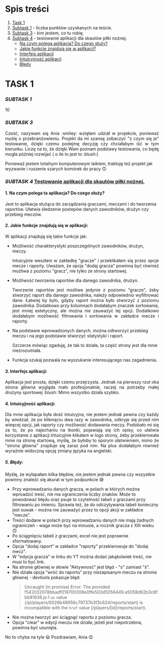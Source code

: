 # **Spis treści**
1. [Task 1](https://github.com/AnnaMatysiak91/challenge_portfolio_AniaMatysiak/edit/main/README.md#task-1)
2. [Subtask 1](https://github.com/AnnaMatysiak91/challenge_portfolio_AniaMatysiak/edit/main/README.md#subtask-1) - liczba punktów uzyskanych na teście. 
3. [Subtask 3](https://github.com/AnnaMatysiak91/challenge_portfolio_AniaMatysiak/edit/main/README.md#subtask-3) - kim jestem, co tu robię. 
4. [Subtask 4](https://github.com/AnnaMatysiak91/challenge_portfolio_AniaMatysiak/edit/main/README.md#subtask-4) - testowanie aplikacji dla skautów piłki nożnej. 
   * [Na czym polega aplikacja? Do czego służy?](https://github.com/AnnaMatysiak91/challenge_portfolio_AniaMatysiak/edit/main/README.md#1-na-czym-polega-ta-aplikacja-do-czego-s%C5%82u%C5%BCy)
   * [Jakie funkcje znajdują się w aplikacji?](https://github.com/AnnaMatysiak91/challenge_portfolio_AniaMatysiak/edit/main/README.md#2-jakie-funkcje-znajduj%C4%85-si%C4%99-w-aplikacji)
   * [Interfejs aplikacji](https://github.com/AnnaMatysiak91/challenge_portfolio_AniaMatysiak/edit/main/README.md#3-interfejs-aplikacji)
   * [Intuicyjność aplikacji](https://github.com/AnnaMatysiak91/challenge_portfolio_AniaMatysiak/edit/main/README.md#4-intuicyjno%C5%9B%C4%87-aplikacji)
   * [Błędy](https://github.com/AnnaMatysiak91/challenge_portfolio_AniaMatysiak/edit/main/README.md#5-b%C5%82%C4%99dy)

# **TASK 1**
### _SUBTASK 1_
10 
### _SUBTASK 3_

<p align="justify">
Cześć, nazywam się Ania :smiley: wzięłam udział w projekcie, ponieważ myślę o przebranżowieniu. Projekt da mi szansę zobaczyć "z czym się je" testowanie,  dzięki czemu podejmę decyzję czy chciałabym iść w tym kierunku. Liczę na to, że dzięki Wam poznam podstawy testowania, co będę mogła później rozwijać 
( o ile to jest to :blush:)</p>

Ponieważ jestem totalnym komputerowym laikiem, traktuję też projekt jak wyzwanie i ruszenie szarych komórek do pracy	:upside_down_face:

### _SUBTASK 4_ [Testowanie aplikacji dla skautów piłki nożnej.](https://scouts-test.futbolkolektyw.pl/pl)

#### 1. Na czym polega ta aplikacja? Do czego służy?
Jest to aplikacja służąca do zarządzania graczami, meczami i do tworzenia raportów. Ułatwia śledzenie postepów danych zawodników, drużyn czy przebieg meczów. 

#### 2. Jakie funkcje znajdują się w aplikacji:
W aplikacji znajdują się takie funkcje jak:
  * Możliwość charakterystyki poszczególnych zawodników, drużyn, meczy. 
  
    <p align="justify">Intuicyjnie weszłam w zakładkę "gracze" i przeklikałam się przez opcje mecze i raporty. Uważam, że opcja "dodaj gracza" powinna być również możliwa z poziomu "gracz", nie tylko ze strony startowej.</p> 
    
  * Możliwość tworzenia raportów dla danego zawodnika, drużyn.
  
    <p align="justify">Tworzenie raportów jest możliwe jedynie z poziomu "gracze", żeby stworzyć raport dla danego zawodnika, należy odpowiednio wyfiltrować dane. Łatwiej by było, gdyby raport można było stworzyć z poziomu zawodnika. Dodatkowo przy kolumnach dodałabym znaczek sortowania, jest mniej estetyczny, ale można nie zauważyć tej opcji. Dodatkowo dodałabym możliwość filtrowania i sortowania w zakładce mecze i raporty.</p> 
    
  * Na podstawie wprowadzonych danych, można odtworzyć przebieg meczu i na jego podstawie stworzyć statystyki i raport.
  
    Szczerze mówiąc zgaduję, że tak to działa, ta część strony jest dla mnie niezrozumiała. 
    
  * Funkcja szukaj pozwala na wyszukanie interesującego nas zagadnienia. 

#### 3. Interfejs aplikacji:
<p align="justify">Aplikacja jest prosta, dzięki czemu przejrzysta. Jednak na pierwszy rzut oka strona główna wygląda mało profesjonalnie, raczej na potrzeby małej drużyny sportowej :blush: Mimo wszystko działa szybko.</p>  

#### 4. Intuicyjność aplikacji:
<p align="justify">Dla mnie aplikacja była dość intuicyjna, nie jestem jednak pewna czy każdy by wiedział, że po kliknięciu dwa razy w zawodnika, odkryje się przed nim wieęcej opcji, jak raporty czy możliwość dodawania meczy. Podobało mi się za to, że po najechaniu na ikonki, pojawiają się ich opisy, co ułatwia korzystanie z aplikacji.Intuicyjnie klikałam w logo strony, żeby przekierowała mnie na stronę startową, myślę, że byłoby to sporym ułatwieniem, mimo że "strona główna" znajduje się zaraz pod nim. Na plus dodałabym również wyraźnie widoczną opcję zmiany języka na angielski.</p> 

##### 5. Błędy:
Myślę, że wyłapałam kilka błędów, nie jestem jednak pewna czy wszystkie powinny znaleźć się akurat w tym podpunkcie :sweat_smile:
  * Przy wprowadzaniu danych gracza, w polach w których można wproadzić treść, nie ma ograniczenia liczby znaków. Może to powodować błędu oraz psuje to czytelność
    tabeli z graczami przy filtrowaniu po imieniu. Sprawia też, że do odczytywania tabeli konieczny jest suwak - można nie zauważyć przez to opcji akcji w zakładce
    "mecze".
  * Treści dodane w polach przy wprowadzaniu danych nie mają żadnych ograniczeń - waga może być na minusie, a rocznik gracza z XIII wieku :upside_down_face:
  * Po ściągnięciu tabeli z graczami, excel nie jest poprawnie sformatowany. 
  * Opcja "dodaj raport" w zakładce "raporty" przekierowuje do "dodaj mecz".
  * W "edycja gracza" w linku do YT można dodać jakąkolwiek treść, nie musi to być link.
  * Na stronie głównej w słowie "Aktywnosć" jest błąd - "s" zamiast "ś". 
  * Nie działa opcja "wróć do raportu" przy niezapisanym meczu na stronie głównej - devtools pokazuje błąd:
    >Uncaught (in promise) Error: The provided f542032078bbadf019700308e0ffe503d5056449.e5058d62b3c6fbb81936.js:1 `as` value  (/pl/players/6026b48956c79737b3f3c624/reports/start) is incompatible with the `href` value (/players/[id]/reports/start).
  * Nie można tworzyć ani ściągnąć raportu z poziomu gracza.
  * Opcja "clear" w edycji meczu nie działa, jeżeli jest niepotrzebna, powinna być usunięta. 

No to chyba na tyle :smiley: Pozdrawiam, Ania :blush:
